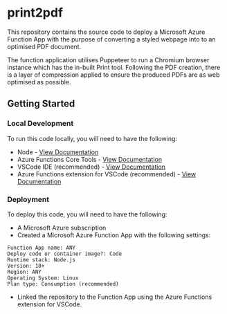 # print2pdf

This repository contains the source code to deploy a Microsoft Azure Function App with the purpose of converting a styled webpage into to an optimised PDF document.

The function application utilises Puppeteer to run a Chromium browser instance which has the in-built Print tool. Following the PDF creation, there is a layer of compression applied to ensure the produced PDFs are as web optimised as possible. 

## Getting Started

### Local Development

To run this code locally, you will need to have the following:

- Node - [View Documentation](https://nodejs.org/en/)
- Azure Functions Core Tools - [View Documentation](https://learn.microsoft.com/en-us/azure/azure-functions/functions-run-local?tabs=windows%2Cisolated-process%2Cnode-v4%2Cpython-v2%2Chttp-trigger%2Ccontainer-apps&pivots=programming-language-typescript#v2)
- VSCode IDE (recommended) - [View Documentation](https://code.visualstudio.com/docs)
- Azure Functions extension for VSCode (recommended) - [View Documentation](https://marketplace.visualstudio.com/items?itemName=ms-azuretools.vscode-azurefunctions)

### Deployment

To deploy this code, you will need to have the following:

- A Microsoft Azure subscription
- Created a Microsoft Azure Function App with the following settings:

```
Function App name: ANY
Deploy code or container image?: Code
Runtime stack: Node.js
Version: 18+
Region: ANY
Operating System: Linux
Plan type: Consumption (recommended)
```

- Linked the repository to the Function App using the Azure Functions extension for VSCode.



